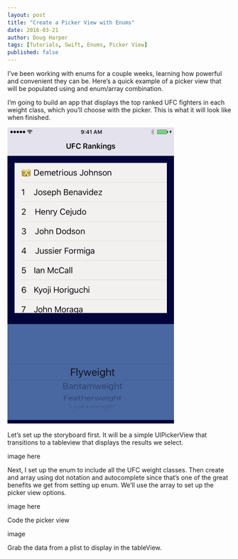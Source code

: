 ```yaml
---
layout: post
title: "Create a Picker View with Enums"
date: 2016-03-21
author: Doug Harper
tags: [Tutorials, Swift, Enums, Picker View]
published: false
---
```


I’ve been working with enums for a couple weeks, learning how powerful and convenient they can be.  Here’s a quick example of a picker view that will be populated using and enum/array combination.  

I’m going to build an app that displays the top ranked UFC fighters in each weight class,  which you’ll choose with the picker.  This is what it will look like when finished.

![UFC Rankings Gif](/images/UFCRankings.gif "UFC Rankings")

Let’s set up the storyboard first.  It will be a simple UIPickerView that transitions to a tableview that displays the results we select.

image here

Next, I set up the enum to include all the UFC weight classes.  Then create and array    using dot notation and autocomplete since that’s one of the great benefits we get from setting up enum.  We’ll use the array to set up the picker view options.  

image here

Code the picker view

image

Grab the data from a plist to display in the tableView.
